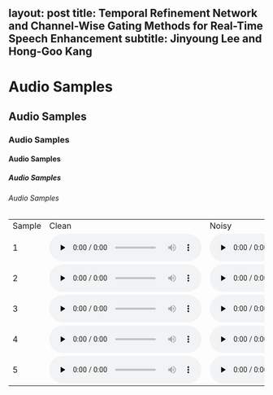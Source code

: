 <!-- ---
layout: home
title: Temporal Refinement Network and Channel-Wise Gating Methods for Real-Time Speech Enhancement
subtitle: Jinyoung Lee and Hong-Goo Kang
--- -->

layout: post
title: Temporal Refinement Network and Channel-Wise Gating Methods for Real-Time Speech Enhancement
subtitle: Jinyoung Lee and Hong-Goo Kang
---

<h1>Audio Samples</h1>
<h2>Audio Samples</h2>
<h3>Audio Samples</h3>
<h4>Audio Samples</h4>
<h5>Audio Samples</h5>
<h6>Audio Samples</h6>

<table style="margin-left: auto; margin-right: auto;">
    <tr>
        <td>
            Sample
        </td>
        <td class="text">
            Clean
        </td>
        <td class="text">
            Noisy
        </td>
        <td class="text">
            DEMUCS
        </td>
        <td class="text">
            Proposed
        </td>
    </tr>
    <tr>
        <td class="first-col">1</td>
        <td><audio controls="" preload="none"><source src="./assets/samples/clean/p232_007.wav"></audio></td>
        <td><audio controls="" preload="none"><source src="./assets/samples/noisy/p232_007.wav"></audio></td>
        <td><audio controls="" preload="none"><source src="./assets/samples/DEMUCS/p232_007_enhanced.wav"></audio></td>
        <td><audio controls="" preload="none"><source src="./assets/samples/proposed/p232_007_0.wav"></audio></td>
    </tr>
    <tr>
        <td class="first-col">2</td>
        <td><audio controls="" preload="none"><source src="./assets/samples/clean/p232_013.wav"></audio></td>
        <td><audio controls="" preload="none"><source src="./assets/samples/noisy/p232_013.wav"></audio></td>
        <td><audio controls="" preload="none"><source src="./assets/samples/DEMUCS/p232_013_enhanced.wav"></audio></td>
        <td><audio controls="" preload="none"><source src="./assets/samples/proposed/p232_013_0.wav"></audio></td>
    </tr>
    <tr>
        <td class="first-col">3</td>
        <td><audio controls="" preload="none"><source src="./assets/samples/clean/p232_053.wav"></audio></td>
        <td><audio controls="" preload="none"><source src="./assets/samples/noisy/p232_053.wav"></audio></td>
        <td><audio controls="" preload="none"><source src="./assets/samples/DEMUCS/p232_053_enhanced.wav"></audio></td>
        <td><audio controls="" preload="none"><source src="./assets/samples/proposed/p232_053_0.wav"></audio></td>
    </tr>
    <tr>
        <td class="first-col">4</td>
        <td><audio controls="" preload="none"><source src="./assets/samples/clean/p232_065.wav"></audio></td>
        <td><audio controls="" preload="none"><source src="./assets/samples/noisy/p232_065.wav"></audio></td>
        <td><audio controls="" preload="none"><source src="./assets/samples/DEMUCS/p232_065_enhanced.wav"></audio></td>
        <td><audio controls="" preload="none"><source src="./assets/samples/proposed/p232_065_0.wav"></audio></td>
    </tr>
    <tr>
        <td class="first-col">5</td>
        <td><audio controls="" preload="none"><source src="./assets/samples/clean/p232_121.wav"></audio></td>
        <td><audio controls="" preload="none"><source src="./assets/samples/noisy/p232_121.wav"></audio></td>
        <td><audio controls="" preload="none"><source src="./assets/samples/DEMUCS/p232_121_enhanced.wav"></audio></td>
        <td><audio controls="" preload="none"><source src="./assets/samples/proposed/p232_121_0.wav"></audio></td>
    </tr>
</table>
